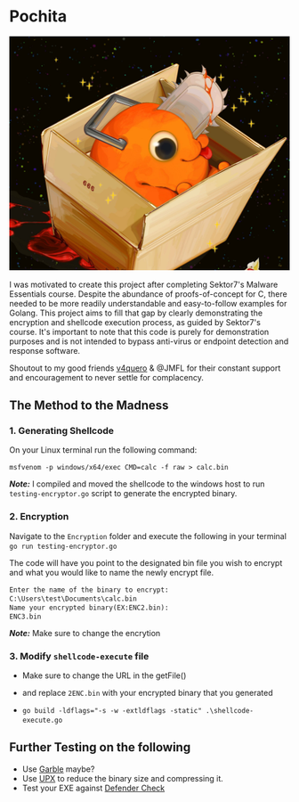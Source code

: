 # Pochita

![files](./Images/pochita.jpg)

I was motivated to create this project after completing Sektor7's Malware Essentials course. Despite the abundance of proofs-of-concept for C, there needed to be more readily understandable and easy-to-follow examples for Golang. This project aims to fill that gap by clearly demonstrating the encryption and shellcode execution process, as guided by Sektor7's course. It's important to note that this code is purely for demonstration purposes and is not intended to bypass anti-virus or endpoint detection and response software.

Shoutout to my good friends [v4quero](https://github.com/v4quero) & @JMFL for their constant support and encouragement to never settle for complacency.

## The Method to the Madness


### 1. Generating Shellcode

On your Linux terminal run the following command:

```
msfvenom -p windows/x64/exec CMD=calc -f raw > calc.bin
```

***Note:*** I compiled and moved the shellcode to the windows host to run `testing-encryptor.go` script to generate the encrypted binary.


### 2. Encryption

Navigate to the `Encryption` folder and execute the following in your terminal `go run testing-encryptor.go `

The code will have you point to the designated bin file you wish to encrypt and what you would like to name the
newly encrypt file.

```azure
Enter the name of the binary to encrypt:
C:\Users\test\Documents\calc.bin
Name your encrypted binary(EX:ENC2.bin):
ENC3.bin
```
***Note:*** Make sure to change the encrytion 

### 3. Modify `shellcode-execute` file

- Make sure to change the URL in the getFile()

- and replace `2ENC.bin` with your encrypted binary that you generated
- `go build -ldflags="-s -w -extldflags -static" .\shellcode-execute.go`

## Further Testing on the following

- Use [Garble](https://github.com/burrowers/garble) maybe?
- Use [UPX](https://upx.github.io/) to reduce the binary size and compressing it.
- Test your EXE against [Defender Check](https://github.com/matterpreter/DefenderCheck)
